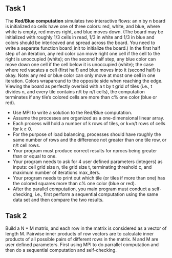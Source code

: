 ## Task 1
The **Red/Blue computation** simulates two interactive flows: an n by n board is initialized so cells have one of three colors: red, white, and blue, where white is empty, red moves right, and blue moves down. (The board may be initialized with roughly 1/3 cells in read, 1/3 in white and 1/3 in blue and colors should be interleaved and spread across the board. You need to write a separate function board_init to initialize the board.) In the first half step of an iteration, any red color can move right one cell if the cell to the right is unoccupied (white); on the second half step, any blue color can move down one cell if the cell below it is unoccupied (white); the case where red vacates a cell (first half) and blue moves into it (second half) is okay. Note: any red or blue color can only move at most one cell in one iteration. Colors wraparound to the opposite side when reaching the edge. Viewing the board as perfectly overlaid with a t by t grid of tiles (i.e., t divides n, and every tile contains n/t by n/t cells), the computation terminates if any tile’s colored cells are more than c% one color (blue or red).

* Use MPI to write a solution to the Red/Blue computation.
* Assume the processes are organized as a one-dimensional linear array.
* Each process will hold a number of k rows of tiles, or k×n/t rows of cells for k ≥ 0.
* For the purpose of load balancing, processes should have roughly the same number of rows and the difference not greater than one tile row, or n/t cell rows.
* Your program must produce correct results for nprocs being greater than or equal to one.
* Your program needs to ask for 4 user defined parameters (integers) as inputs: cell grid size n, tile grid size t, terminating threshold c, and maximum number of iterations max_iters.
* Your program needs to print out which tile (or tiles if more than one) has the colored squares more than c% one color (blue or red).
* After the parallel computation, you main program must conduct a self-checking, i.e., first perform a sequential computation using the same data set and then compare the two results.

## Task 2
 Build a N * M matrix, and each row in the matrix is considered as a vector of length M. Pairwise inner products of row vectors are to calculate inner products of all possible pairs of different rows in the matrix. N and M are user defined parameters. First using MPI to do parrallel computation and then do a sequential computation and self-checking.
